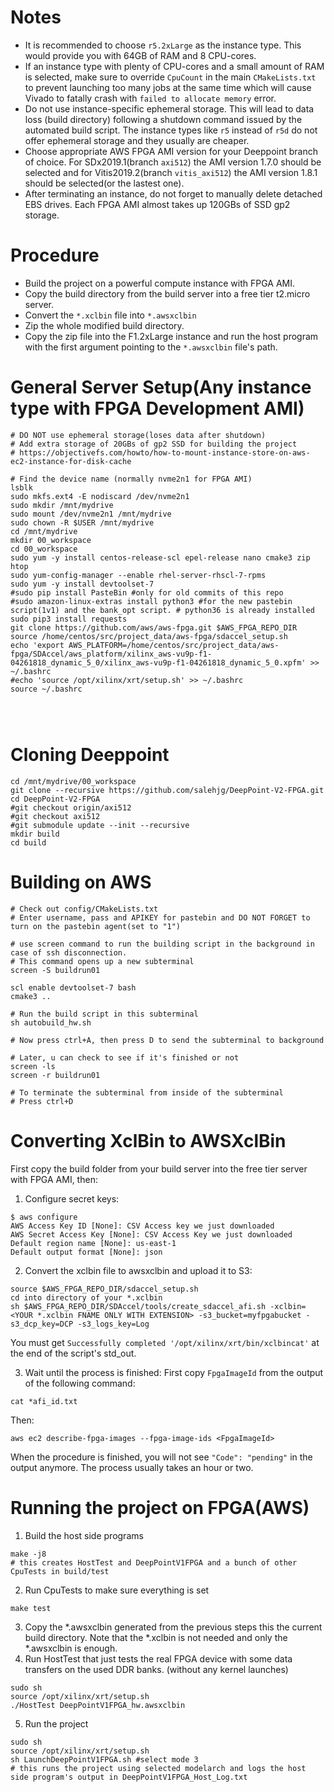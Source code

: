 # Notes
* It is recommended to choose `r5.2xLarge` as the instance type. This would provide you with 64GB of RAM and 8 CPU-cores.
* If an instance type with plenty of CPU-cores and a small amount of RAM is selected, make sure to override `CpuCount` in the main `CMakeLists.txt` to prevent launching too many jobs at the same time which will cause Vivado to fatally crash with `failed to allocate memory` error.
* Do not use instance-specific ephemeral storage. This will lead to data loss (build directory) following a shutdown command issued by the automated build script. The instance types like `r5` instead of `r5d` do not offer ephemeral storage and they usually are cheaper.
* Choose appropriate AWS FPGA AMI version for your Deeppoint branch of choice. For SDx2019.1(branch `axi512`) the AMI version 1.7.0 should be selected and for Vitis2019.2(branch `vitis_axi512`) the AMI version 1.8.1 should be selected(or the lastest one).
* After terminating an instance, do not forget to manually delete detached EBS drives. Each FPGA AMI almost takes up 120GBs of SSD gp2 storage.

# Procedure
* Build the project on a powerful compute instance with FPGA AMI.
* Copy the build directory from the build server into a free tier t2.micro server.
* Convert the `*.xclbin` file into `*.awsxclbin`
* Zip the whole modified build directory.
* Copy the zip file into the F1.2xLarge instance and run the host program with the first argument pointing to the `*.awsxclbin` file's path.

# General Server Setup(Any instance type with FPGA Development AMI)
```
# DO NOT use ephemeral storage(loses data after shutdown)
# Add extra storage of 20GBs of gp2 SSD for building the project
# https://objectivefs.com/howto/how-to-mount-instance-store-on-aws-ec2-instance-for-disk-cache

# Find the device name (normally nvme2n1 for FPGA AMI)
lsblk
sudo mkfs.ext4 -E nodiscard /dev/nvme2n1
sudo mkdir /mnt/mydrive
sudo mount /dev/nvme2n1 /mnt/mydrive
sudo chown -R $USER /mnt/mydrive
cd /mnt/mydrive
mkdir 00_workspace
cd 00_workspace
sudo yum -y install centos-release-scl epel-release nano cmake3 zip htop
sudo yum-config-manager --enable rhel-server-rhscl-7-rpms
sudo yum -y install devtoolset-7
#sudo pip install PasteBin #only for old commits of this repo
#sudo amazon-linux-extras install python3 #for the new pastebin script(1v1) and the bank_opt script. # python36 is already installed
sudo pip3 install requests
git clone https://github.com/aws/aws-fpga.git $AWS_FPGA_REPO_DIR
source /home/centos/src/project_data/aws-fpga/sdaccel_setup.sh
echo 'export AWS_PLATFORM=/home/centos/src/project_data/aws-fpga/SDAccel/aws_platform/xilinx_aws-vu9p-f1-04261818_dynamic_5_0/xilinx_aws-vu9p-f1-04261818_dynamic_5_0.xpfm' >> ~/.bashrc
#echo 'source /opt/xilinx/xrt/setup.sh' >> ~/.bashrc
source ~/.bashrc




```
# Cloning Deeppoint
```
cd /mnt/mydrive/00_workspace
git clone --recursive https://github.com/salehjg/DeepPoint-V2-FPGA.git
cd DeepPoint-V2-FPGA
#git checkout origin/axi512
#git checkout axi512
#git submodule update --init --recursive
mkdir build
cd build
```
# Building on AWS
```
# Check out config/CMakeLists.txt
# Enter username, pass and APIKEY for pastebin and DO NOT FORGET to turn on the pastebin agent(set to "1")

# use screen command to run the building script in the background in case of ssh disconnection.
# This command opens up a new subterminal
screen -S buildrun01

scl enable devtoolset-7 bash
cmake3 ..

# Run the build script in this subterminal
sh autobuild_hw.sh

# Now press ctrl+A, then press D to send the subterminal to background

# Later, u can check to see if it's finished or not
screen -ls
screen -r buildrun01

# To terminate the subterminal from inside of the subterminal
# Press ctrl+D
```

# Converting XclBin to AWSXclBin
First copy the build folder from your build server into the free tier server with FPGA AMI, then:
1. Configure secret keys:
```
$ aws configure
AWS Access Key ID [None]: CSV Access key we just downloaded
AWS Secret Access Key [None]: CSV Access Key we just downloaded
Default region name [None]: us-east-1
Default output format [None]: json
```

2. Convert the xclbin file to awsxclbin and upload it to S3:
```
source $AWS_FPGA_REPO_DIR/sdaccel_setup.sh
cd into directory of your *.xclbin
sh $AWS_FPGA_REPO_DIR/SDAccel/tools/create_sdaccel_afi.sh -xclbin=<YOUR *.xclbin FNAME ONLY WITH EXTENSION> -s3_bucket=myfpgabucket -s3_dcp_key=DCP -s3_logs_key=Log
```
You must get `Successfully completed '/opt/xilinx/xrt/bin/xclbincat'` at the end of the script's std_out.

3. Wait until the process is finished:
First copy `FpgaImageId` from the output of the following command:
```
cat *afi_id.txt
```
Then:
```
aws ec2 describe-fpga-images --fpga-image-ids <FpgaImageId>
```
When the procedure is finished, you will not see `"Code": "pending"` in the output anymore. The process usually takes an hour or two.

# Running the project on FPGA(AWS)
1. Build the host side programs
```
make -j8
# this creates HostTest and DeepPointV1FPGA and a bunch of other CpuTests in build/test
```
2. Run CpuTests to make sure everything is set
```
make test
```
3. Copy the *.awsxclbin generated from the previous steps this the current build directory. Note that the *.xclbin is not needed and only the *.awsxclbin is enough.
4. Run HostTest that just tests the real FPGA device with some data transfers on the used DDR banks. (without any kernel launches)
```
sudo sh
source /opt/xilinx/xrt/setup.sh
./HostTest DeepPointV1FPGA_hw.awsxclbin
```
5. Run the project
```
sudo sh
source /opt/xilinx/xrt/setup.sh
sh LaunchDeepPointV1FPGA.sh #select mode 3
# this runs the project using selected modelarch and logs the host side program's output in DeepPointV1FPGA_Host_Log.txt
```
